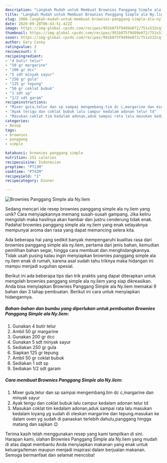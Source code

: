 ```yaml
---
description: "Langkah Mudah untuk Membuat Brownies Panggang Simple ala Ny.liem, Enak Banget"
title: "Langkah Mudah untuk Membuat Brownies Panggang Simple ala Ny.liem, Enak Banget"
slug: 1006-langkah-mudah-untuk-membuat-brownies-panggang-simple-ala-nyliem-enak-banget
date: 2020-09-28T06:43:51.422Z
image: https://img-global.cpcdn.com/recipes/991b075f9499e072/751x532cq70/brownies-panggang-simple-ala-nyliem-foto-resep-utama.jpg
thumbnail: https://img-global.cpcdn.com/recipes/991b075f9499e072/751x532cq70/brownies-panggang-simple-ala-nyliem-foto-resep-utama.jpg
cover: https://img-global.cpcdn.com/recipes/991b075f9499e072/751x532cq70/brownies-panggang-simple-ala-nyliem-foto-resep-utama.jpg
author: Gary Casey
ratingvalue: 3
reviewcount: 6
recipeingredient:
- "4 butir telur"
- "50 gr margarine"
- "200 gr dcc"
- "5 sdt minyak sayur"
- "250 gr gula"
- "125 gr tepung"
- "50 gr coklat bubuk"
- "1 sdt sp"
- "1/2 sdt garam"
recipeinstructions:
- "Mixer gula,telur dan sp sampai mengembang.tim dc c,margarine dan minyak sayur"
- "Ayak terigu dan coklat bubuk lalu campur kedalam adonan telur td"
- "Masukan coklat tim kedalam adonan,aduk sampai rata lalu masukan kedalam loyang yg sudah di oleskan margarine dan tepung.masukan ke dalam oven yg sudah di panaskan terlebih dahulu,panggang hingga matang dan sajikan 😉"
categories:
- Resep
tags:
- brownies
- panggang
- simple

katakunci: brownies panggang simple 
nutrition: 251 calories
recipecuisine: Indonesian
preptime: "PT13M"
cooktime: "PT42M"
recipeyield: "1"
recipecategory: Dinner

---
```



![Brownies Panggang Simple ala Ny.liem](https://img-global.cpcdn.com/recipes/991b075f9499e072/751x532cq70/brownies-panggang-simple-ala-nyliem-foto-resep-utama.jpg)

Sedang mencari ide resep brownies panggang simple ala ny.liem yang unik? Cara menyiapkannya memang susah-susah gampang. Jika keliru mengolah maka hasilnya akan hambar dan justru cenderung tidak enak. Padahal brownies panggang simple ala ny.liem yang enak selayaknya mempunyai aroma dan rasa yang dapat memancing selera kita.

Ada beberapa hal yang sedikit banyak mempengaruhi kualitas rasa dari brownies panggang simple ala ny.liem, pertama dari jenis bahan, kemudian pemilihan bahan segar, hingga cara membuat dan menghidangkannya. Tidak usah pusing kalau ingin menyiapkan brownies panggang simple ala ny.liem enak di rumah, karena asal sudah tahu triknya maka hidangan ini mampu menjadi suguhan spesial.




Berikut ini ada beberapa tips dan trik praktis yang dapat diterapkan untuk mengolah brownies panggang simple ala ny.liem yang siap dikreasikan. Anda bisa menyiapkan Brownies Panggang Simple ala Ny.liem memakai 9 bahan dan 3 tahap pembuatan. Berikut ini cara untuk menyiapkan hidangannya.

<!--inarticleads1-->

##### Bahan-bahan dan bumbu yang diperlukan untuk pembuatan Brownies Panggang Simple ala Ny.liem:

1. Gunakan 4 butir telur
1. Ambil 50 gr margarine
1. Gunakan 200 gr dcc
1. Gunakan 5 sdt minyak sayur
1. Sediakan 250 gr gula
1. Siapkan 125 gr tepung
1. Ambil 50 gr coklat bubuk
1. Sediakan 1 sdt sp
1. Sediakan 1/2 sdt garam




<!--inarticleads2-->

##### Cara membuat Brownies Panggang Simple ala Ny.liem:

1. Mixer gula,telur dan sp sampai mengembang.tim dc c,margarine dan minyak sayur
1. Ayak terigu dan coklat bubuk lalu campur kedalam adonan telur td
1. Masukan coklat tim kedalam adonan,aduk sampai rata lalu masukan kedalam loyang yg sudah di oleskan margarine dan tepung.masukan ke dalam oven yg sudah di panaskan terlebih dahulu,panggang hingga matang dan sajikan 😉




Terima kasih telah menggunakan resep yang kami tampilkan di sini. Harapan kami, olahan Brownies Panggang Simple ala Ny.liem yang mudah di atas dapat membantu Anda menyiapkan makanan yang enak untuk keluarga/teman maupun menjadi inspirasi dalam berjualan makanan. Semoga bermanfaat dan selamat mencoba!
